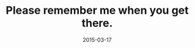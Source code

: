 ---
layout: base.njk
title : 'Please remember me when you get there.' 
view_title : 'Please remember me when you get there.' 
year : '2015' 
date : '2015-03-17' 
img_file : '/drawing/pleaseremembermewhenyougetthere.png' 
html_file : 'pleaseremembermewhenyougetthere' 
next_html : 'itsgettinglatebutidontmind.html' 
year_order : '26' 
permalink : "title/{{html_file}}.html"
---